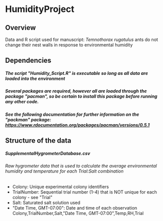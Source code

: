 # HumidityProject

## Overview 
Data and R script used for manuscript: _Temnothorax rugatulus_ ants do not change their nest walls in response to environmental humidity 

## Dependencies
##### The script "Humidity_Script.R" is executable so long as all data are loaded into the environment
##### Several packages are required, however all are loaded through the package "pacman", so be certain to install this package before running any other code.
##### See the following documentation for further information on the "packman" package: https://www.rdocumentation.org/packages/pacman/versions/0.5.1 

## Structure of the data
##### SupplementalHygrometerDatabase.csv
###### Raw hygrometer data that is used to calculate the average environmental humidity and temperature for each Trial:Salt combination
* Colony: Unique experimental colony identifiers 
* TrialNumber: Sequential trial number (1-4) that is NOT unique for each colony - see "Trial"
* Salt: Saturated salt solution used
* "Date Time, GMT-07:00": Date and time of each observation  
Colony,TrialNumber,Salt,"Date Time, GMT-07:00",Temp,RH,Trial

